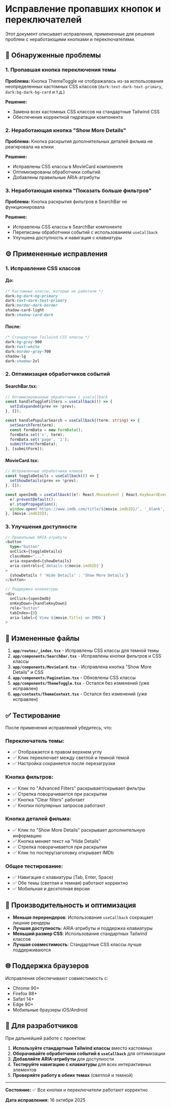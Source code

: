 # Исправление пропавших кнопок и переключателей

Этот документ описывает исправления, примененные для решения проблем с неработающими кнопками и переключателями.

## 🐛 Обнаруженные проблемы

### 1. Пропавшая кнопка переключения темы
**Проблема:** Кнопка ThemeToggle не отображалась из-за использования неопределенных кастомных CSS классов (`dark:text-dark-text-primary`, `dark:bg-dark-bg-card` и т.д.)

**Решение:**
- Замена всех кастомных CSS классов на стандартные Tailwind CSS
- Обеспечение корректной гидратации компонента

### 2. Неработающая кнопка "Show More Details"
**Проблема:** Кнопка раскрытия дополнительных деталей фильма не реагировала на клики

**Решение:**
- Исправлены CSS классы в MovieCard компоненте
- Оптимизированы обработчики событий
- Добавлены правильные ARIA-атрибуты

### 3. Неработающая кнопка "Показать больше фильтров"
**Проблема:** Кнопка раскрытия фильтров в SearchBar не функционировала

**Решение:**
- Исправлены CSS классы в SearchBar компоненте
- Переписаны обработчики событий с использованием `useCallback`
- Улучшена доступность и навигация с клавиатуры

## ⚙️ Примененные исправления

### 1. Исправление CSS классов

#### До:
```css
/* Кастомные классы, которые не работали */
dark:bg-dark-bg-primary
dark:text-dark-text-primary  
dark:border-dark-border
shadow-card-light
dark:shadow-card-dark
```

#### После:
```css
/* Стандартные Tailwind CSS классы */
dark:bg-gray-900
dark:text-white
dark:border-gray-700  
shadow-lg
dark:shadow-2xl
```

### 2. Оптимизация обработчиков событий

#### SearchBar.tsx:
```typescript
// Оптимизированные обработчики с useCallback
const handleToggleFilters = useCallback(() => {
  setIsExpanded(prev => !prev);
}, []);

const handlePopularSearch = useCallback((term: string) => {
  setSearchTerm(term);
  const formData = new FormData();
  formData.set('s', term);
  formData.set('page', '1');
  submitForm(formData);
}, [submitForm]);
```

#### MovieCard.tsx:
```typescript
// Исправленные обработчики кликов
const toggleDetails = useCallback(() => {
  setShowDetails(prev => !prev);
}, []);

const openImdb = useCallback((e?: React.MouseEvent | React.KeyboardEvent) => {
  e?.preventDefault();
  e?.stopPropagation();
  window.open(`https://www.imdb.com/title/${movie.imdbID}/`, '_blank', 'noopener,noreferrer');
}, [movie.imdbID]);
```

### 3. Улучшения доступности

```typescript
// Правильные ARIA-атрибуты
<button 
  type="button" 
  onClick={toggleDetails}
  className="..."
  aria-expanded={showDetails}
  aria-controls={`details-${movie.imdbID}`}
>
  {showDetails ? 'Hide Details' : 'Show More Details'}
</button>

// Поддержка клавиатуры
<div 
  onClick={openImdb}
  onKeyDown={handleKeyDown}
  role="button" 
  tabIndex={0}
  aria-label={`View ${movie.Title} on IMDb`}
>
```

## 📁 Измененные файлы

1. **`app/routes/_index.tsx`** - Исправлены CSS классы для темной темы
2. **`app/components/SearchBar.tsx`** - Исправлены кнопки фильтров и CSS классы
3. **`app/components/MovieCard.tsx`** - Исправлена кнопка "Show More Details" и CSS
4. **`app/components/Pagination.tsx`** - Обновлены CSS классы
5. **`app/components/ThemeToggle.tsx`** - Остался без изменений (уже исправлен)
6. **`app/contexts/ThemeContext.tsx`** - Остался без изменений (уже исправлен)

## ✅ Тестирование

После применения исправлений убедитесь, что:

### Переключатель темы:
- ✅ Отображается в правом верхнем углу
- ✅ Клик переключает между светлой и темной темой
- ✅ Настройка сохраняется после перезагрузки

### Кнопка фильтров:
- ✅ Клик по "Advanced Filters" раскрывает/скрывает фильтры
- ✅ Стрелка поворачивается при раскрытии
- ✅ Кнопка "Clear filters" работает
- ✅ Кнопки популярных запросов работают

### Кнопка деталей фильма:
- ✅ Клик по "Show More Details" раскрывает дополнительную информацию
- ✅ Кнопка меняет текст на "Hide Details"
- ✅ Стрелка поворачивается при раскрытии
- ✅ Клик по постеру/заголовку открывает IMDb

### Общее тестирование:
- ✅ Навигация с клавиатуры (Tab, Enter, Space)
- ✅ Обе темы (светлая и темная) работают корректно
- ✅ Мобильная и десктопная версии

## 🚀 Производительность и оптимизация

- **Меньше перерендеров**: Использование `useCallback` сокращает лишние рендеры
- **Лучшая доступность**: ARIA-атрибуты и поддержка клавиатуры
- **Меньший размер CSS**: Использование стандартных Tailwind классов
- **Лучшая совместимость**: Стандартные CSS классы лучше поддерживаются

## 🌐 Поддержка браузеров

Исправления обеспечивают совместимость с:
- Chrome 90+
- Firefox 88+  
- Safari 14+
- Edge 90+
- Мобильные браузеры iOS/Android

## 🔧 Для разработчиков

При дальнейшей работе с проектом:

1. **Используйте стандартные Tailwind классы** вместо кастомных
2. **Оборачивайте обработчики событий в `useCallback`** для оптимизации
3. **Добавляйте ARIA-атрибуты** для доступности
4. **Тестируйте навигацию с клавиатуры** для всех интерактивных элементов
5. **Проверяйте работу в обеих темах** (светлой и темной)

---

**Состояние:** ✅ Все кнопки и переключатели работают корректно

**Дата исправления:** 16 октября 2025